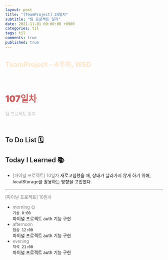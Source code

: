 ```yaml
---
layout: post
title: "[TeamProject] 24일차"
subtitle: "팀 프로젝트 일지"
date: 2021-11-01 09:00:00 +0900
categories: til
tags: til
comments: true
published: true
---
```


## <span style="color:Bisque;font-size: 22px">TeamProject - 4주차, WED</span>

<br />

# **<span style="font-weight:900;color:indianred">107일차</span>**

**<span style="color:lightgray">팀 프로젝트 일지</span>**

<br />

## <span style="font-weight:600">To Do List</span> 🗓

## <span style="font-weight:600">Today I Learned</span> 📚

- <span style="color:gray">[파이널 프로젝트] 10일차</span>
  새로고침했을 때, 상태가 날라가지 않게 하기 위해, localStorage를 활용하는 방향을 고민했다.

---

<span style="color:gray">[파이널 프로젝트] 10일차</span>

- <span style="color:gray">morning 🌞</span> <br>
  `기상 8:00` <br>
  파이널 프로젝트 auth 기능 구현
- <span style="color:gray">afternoon</span> <br>
  `점심 12:00`<br>
  파이널 프로젝트 auth 기능 구현
- <span style="color:gray">evening</span> <br>
  `착석 21:00`<br>
  파이널 프로젝트 auth 기능 구현
